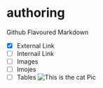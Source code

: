 # authoring
Github Flavoured Markdown
  - [x] External Link
  - [ ] Internail Link
  - [ ] Images
  - [ ] Imojes
  - [ ] Tables
![This is the cat Pic ](https://github.com/mohammedatwan/authoring/blob/main/images/)
